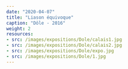 ```yaml
---
date: "2020-04-07"
title: "Liason équivoque"
caption: "Dôle - 2016"
weight: 2
resources:
- src: /images/expositions/Dole/calais1.jpg
- src: /images/expositions/Dole/calais2.jpg
- src: /images/expositions/Dole/expo.jpg
- src: /images/expositions/Dole/1.jpg
---
```

